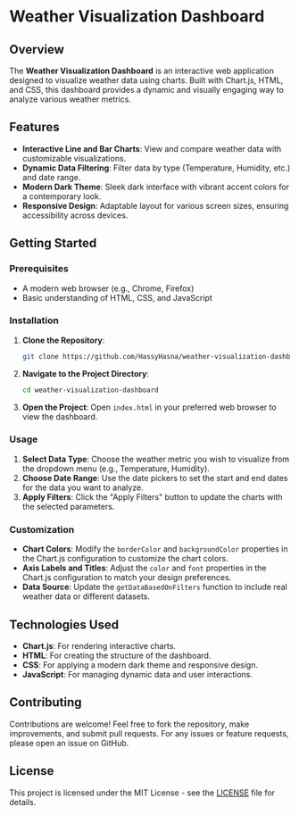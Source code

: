 
# Weather Visualization Dashboard

## Overview

The **Weather Visualization Dashboard** is an interactive web application designed to visualize weather data using charts. Built with Chart.js, HTML, and CSS, this dashboard provides a dynamic and visually engaging way to analyze various weather metrics.

## Features

- **Interactive Line and Bar Charts**: View and compare weather data with customizable visualizations.
- **Dynamic Data Filtering**: Filter data by type (Temperature, Humidity, etc.) and date range.
- **Modern Dark Theme**: Sleek dark interface with vibrant accent colors for a contemporary look.
- **Responsive Design**: Adaptable layout for various screen sizes, ensuring accessibility across devices.

## Getting Started

### Prerequisites

- A modern web browser (e.g., Chrome, Firefox)
- Basic understanding of HTML, CSS, and JavaScript

### Installation

1. **Clone the Repository**:
   ```bash
   git clone https://github.com/HassyHasna/weather-visualization-dashboard.git
   ```

2. **Navigate to the Project Directory**:
   ```bash
   cd weather-visualization-dashboard
   ```

3. **Open the Project**:
   Open `index.html` in your preferred web browser to view the dashboard.

### Usage

1. **Select Data Type**: Choose the weather metric you wish to visualize from the dropdown menu (e.g., Temperature, Humidity).
2. **Choose Date Range**: Use the date pickers to set the start and end dates for the data you want to analyze.
3. **Apply Filters**: Click the "Apply Filters" button to update the charts with the selected parameters.

### Customization

- **Chart Colors**: Modify the `borderColor` and `backgroundColor` properties in the Chart.js configuration to customize the chart colors.
- **Axis Labels and Titles**: Adjust the `color` and `font` properties in the Chart.js configuration to match your design preferences.
- **Data Source**: Update the `getDataBasedOnFilters` function to include real weather data or different datasets.

## Technologies Used

- **Chart.js**: For rendering interactive charts.
- **HTML**: For creating the structure of the dashboard.
- **CSS**: For applying a modern dark theme and responsive design.
- **JavaScript**: For managing dynamic data and user interactions.

## Contributing

Contributions are welcome! Feel free to fork the repository, make improvements, and submit pull requests. For any issues or feature requests, please open an issue on GitHub.

## License

This project is licensed under the MIT License - see the [LICENSE](LICENSE) file for details.

